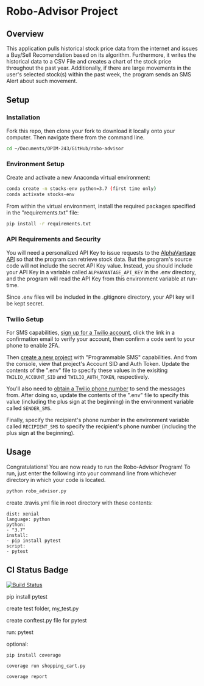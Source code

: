 # Robo-Advisor Project

## Overview

This application pulls historical stock price data from the internet and issues a Buy/Sell Recomendation based on its algorithm. Furthermore, it writes the historical data to a CSV File and creates a chart of the stock price throughout the past year. Additionally, if there are large movements in the user's selected stock(s) within the past week, the program sends an SMS Alert about such movement.

## Setup

### Installation

Fork this repo, then clone your fork to download it locally onto your computer. Then navigate there from the command line.

```sh
cd ~/Documents/OPIM-243/GitHub/robo-advisor
```

### Environment Setup

Create and activate a new Anaconda virtual environment:

```sh
conda create -n stocks-env python=3.7 (first time only)
conda activate stocks-env
```

From within the virtual environment, install the required packages specified in the "requirements.txt" file:

```sh
pip install -r requirements.txt
```

### API Requirements and Security

You will need a personalized API Key to issue requests to the [AlphaVantage API](https://www.alphavantage.co) so that the program can retrieve stock data. But the program's source code will not include the secret API Key value. Instead, you should include your API Key in a variable called `ALPHAVANTAGE_API_KEY` in the .env directory, and the program will read the API Key from this environment variable at run-time. 

Since .env files will be included in the .gitignore directory, your API key will be kept secret.

### Twilio Setup

For SMS capabilities, [sign up for a Twilio account](https://www.twilio.com/try-twilio), click the link in a confirmation email to verify your account, then confirm a code sent to your phone to enable 2FA.

Then [create a new project](https://www.twilio.com/console/projects/create) with "Programmable SMS" capabilities. And from the console, view that project's Account SID and Auth Token. Update the contents of the ".env" file to specify these values in the exisiting `TWILIO_ACCOUNT_SID` and `TWILIO_AUTH_TOKEN`, respectively.

You'll also need to [obtain a Twilio phone number](https://www.twilio.com/console/sms/getting-started/build) to send the messages from. After doing so, update the contents of the ".env" file to specify this value (including the plus sign at the beginning) in the environment variable called `SENDER_SMS`.

Finally, specify the recipient's phone number in the environment variable called `RECIPIENT_SMS` to specify the recipient's phone number (including the plus sign at the beginning).

## Usage

Congratulations! You are now ready to run the Robo-Advisor Program! To run, just enter the following into your command line from whichever directory in which your code is located.

```sh
python robo_advisor.py
```

create .travis.yml file in root directory with these contents:

    dist: xenial
    language: python
    python:
    - "3.7"
    install:
    - pip install pytest
    script:
    - pytest

## CI Status Badge
[![Build Status](https://travis-ci.com/wae10/robo-advisor.svg?branch=cleanup)](https://travis-ci.com/wae10/shopping-cart)

pip install pytest

create test folder, my_test.py

create conftest.py file for pytest

run: pytest

optional:

    pip install coverage

    coverage run shopping_cart.py

    coverage report
